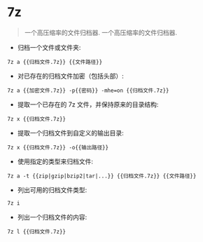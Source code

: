 # 7z

> 一个高压缩率的文件归档器.
> 一个高压缩率的文件归档器.

- 归档一个文件或文件夹:

`7z a {{归档文件.7z}} {{文件路径}}`

- 对已存在的归档文件加密（包括头部）:

`7z a {{加密文件.7z}} -p{{密码}} -mhe=on {{归档文件.7z}}`

- 提取一个已存在的 7z 文件，并保持原来的目录结构:

`7z x {{归档文件.7z}}`

- 提取一个归档文件到自定义的输出目录:

`7z x {{归档文件.7z}} -o{{输出路径}}`

- 使用指定的类型来归档文件:

`7z a -t {{zip|gzip|bzip2|tar|...}} {{归档文件.7z}} {{文件路径}}`

- 列出可用的归档文件类型:

`7z i`

- 列出一个归档文件的内容:

`7z l {{归档文件.7z}}`

